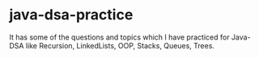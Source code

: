 # java-dsa-practice
It has some of the questions and topics which I have practiced for Java-DSA like Recursion, LinkedLists, OOP, Stacks, Queues, Trees. 
